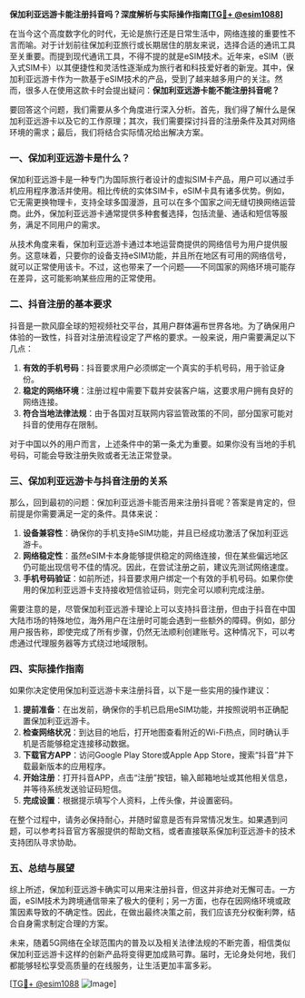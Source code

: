 **保加利亚远游卡能注册抖音吗？深度解析与实际操作指南[[TG💪+ @esim1088](https://t.me/s/esim1088)]**

在当今这个高度数字化的时代，无论是旅行还是日常生活中，网络连接的重要性不言而喻。对于计划前往保加利亚旅行或长期居住的朋友来说，选择合适的通讯工具至关重要。而提到现代通讯工具，不得不提的就是eSIM技术。近年来，eSIM（嵌入式SIM卡）以其便捷性和灵活性逐渐成为旅行者和科技爱好者的新宠。其中，保加利亚远游卡作为一款基于eSIM技术的产品，受到了越来越多用户的关注。然而，很多人在使用这款卡时会提出疑问：**保加利亚远游卡能不能注册抖音呢？**

要回答这个问题，我们需要从多个角度进行深入分析。首先，我们得了解什么是保加利亚远游卡以及它的工作原理；其次，我们需要探讨抖音的注册条件及其对网络环境的需求；最后，我们将结合实际情况给出解决方案。

### 一、保加利亚远游卡是什么？

保加利亚远游卡是一种专门为国际旅行者设计的虚拟SIM卡产品，用户可以通过手机应用程序激活并使用。相比传统的实体SIM卡，eSIM卡具有诸多优势。例如，它无需更换物理卡，支持全球多国漫游，且可以在多个国家之间无缝切换网络运营商。此外，保加利亚远游卡通常提供多种套餐选择，包括流量、通话和短信等服务，满足不同用户的需求。

从技术角度来看，保加利亚远游卡通过本地运营商提供的网络信号为用户提供服务。这意味着，只要你的设备支持eSIM功能，并且所在地区有可用的网络信号，就可以正常使用该卡。不过，这也带来了一个问题——不同国家的网络环境可能存在差异，这可能影响某些应用的正常使用。

### 二、抖音注册的基本要求

抖音是一款风靡全球的短视频社交平台，其用户群体遍布世界各地。为了确保用户体验的一致性，抖音对注册流程设定了严格的要求。一般来说，用户需要满足以下几点：

1. **有效的手机号码**：抖音要求用户必须绑定一个真实的手机号码，用于验证身份。
2. **稳定的网络环境**：注册过程中需要下载并安装客户端，这要求用户拥有良好的网络连接。
3. **符合当地法律法规**：由于各国对互联网内容监管政策的不同，部分国家可能对抖音的使用存在限制。

对于中国以外的用户而言，上述条件中的第一条尤为重要。如果你没有当地的手机号码，可能会导致注册失败或者无法正常登录。

### 三、保加利亚远游卡与抖音注册的关系

那么，回到最初的问题：保加利亚远游卡能否用来注册抖音呢？答案是肯定的，但前提是你需要满足一定的条件。具体来说：

1. **设备兼容性**：确保你的手机支持eSIM功能，并且已经成功激活了保加利亚远游卡。
2. **网络稳定性**：虽然eSIM卡本身能够提供稳定的网络连接，但在某些偏远地区仍可能出现信号不佳的情况。因此，在尝试注册之前，建议先测试网络速度。
3. **手机号码验证**：如前所述，抖音要求用户绑定一个有效的手机号码。如果你使用的保加利亚远游卡支持接收短信验证码，则完全可以顺利完成注册。

需要注意的是，尽管保加利亚远游卡理论上可以支持抖音注册，但由于抖音在中国大陆市场的特殊地位，海外用户在注册时可能会遇到一些额外的障碍。例如，部分用户报告称，即使完成了所有步骤，仍然无法顺利创建账号。这种情况下，可以考虑通过代理服务器等方式绕过地域限制。

### 四、实际操作指南

如果你决定使用保加利亚远游卡来注册抖音，以下是一些实用的操作建议：

1. **提前准备**：在出发前，确保你的手机已启用eSIM功能，并按照说明书正确配置保加利亚远游卡。
2. **检查网络状况**：到达目的地后，打开地图查看附近的Wi-Fi热点，同时确认手机是否能够稳定连接移动数据。
3. **下载官方APP**：访问Google Play Store或Apple App Store，搜索“抖音”并下载最新版本的应用程序。
4. **开始注册**：打开抖音APP，点击“注册”按钮，输入邮箱地址或其他相关信息，并等待系统发送验证码短信。
5. **完成设置**：根据提示填写个人资料，上传头像，并设置密码。

在整个过程中，请务必保持耐心，并随时留意是否有异常情况发生。如果遇到问题，可以参考抖音官方客服提供的帮助文档，或者直接联系保加利亚远游卡的技术支持团队寻求协助。

### 五、总结与展望

综上所述，保加利亚远游卡确实可以用来注册抖音，但这并非绝对无懈可击。一方面，eSIM技术为跨境通信带来了极大的便利；另一方面，也存在因网络环境或政策因素导致的不确定性。因此，在做出最终决策之前，我们应该充分权衡利弊，结合自身需求制定合理的方案。

未来，随着5G网络在全球范围内的普及以及相关法律法规的不断完善，相信类似保加利亚远游卡这样的创新产品将变得更加成熟可靠。届时，无论身处何地，我们都能够轻松享受高质量的在线服务，让生活更加丰富多彩。

[[TG💪+ @esim1088](https://t.me/s/esim1088) ![Image](https://i.postimg.cc/4NQfJmqS/Snipaste-2025-05-13-00-14-12.png)]